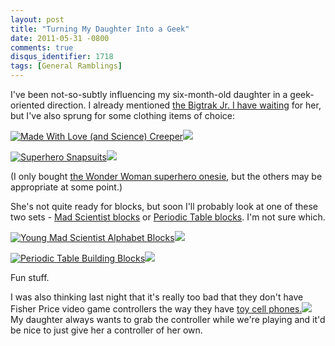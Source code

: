 ```yaml
---
layout: post
title: "Turning My Daughter Into a Geek"
date: 2011-05-31 -0800
comments: true
disqus_identifier: 1718
tags: [General Ramblings]
---
```

I've been not-so-subtly influencing my six-month-old daughter in a
geek-oriented direction. I already mentioned [the Bigtrak Jr. I have
waiting](/archive/2011/05/18/bigtrak-awesome-toy-for-subversive-programming-education.aspx)
for her, but I've also sprung for some clothing items of choice:

[![Made With Love (and Science)
Creeper](http://www.thinkgeek.com/images/products/frontsquare/e74b_love_science.jpg)](http://www.jdoqocy.com/click-4317610-10746449?url=http%3A%2F%2Fwww.thinkgeek.com%2Ftshirts-apparel%2Fkids%2Fe74b%2F%3Fref%3Dc&cjsku=0E74BTUR6M)![](http://www.ftjcfx.com/image-4317610-10746449)

[![Superhero
Snapsuits](http://www.thinkgeek.com/images/products/frontsquare/e6b6_superhero_snapsuit_main.jpg)](http://www.kqzyfj.com/click-4317610-10746449?url=http%3A%2F%2Fwww.thinkgeek.com%2Ftshirts-apparel%2Fkids%2Fe6b6%2F%3Fref%3Dc&cjsku=0E6B6BLK6M)![](http://www.lduhtrp.net/image-4317610-10746449)

(I only bought [the Wonder Woman superhero
onesie](http://www.anrdoezrs.net/click-4317610-10746449?url=http%3A%2F%2Fwww.thinkgeek.com%2Ftshirts-apparel%2Fkids%2Fe6b6%2F%3Fref%3Dc&cjsku=0E6B6BLK6M),
but the others may be appropriate at some point.)

She's not quite ready for blocks, but soon I'll probably look at one of
these two sets - [Mad Scientist
blocks](http://www.jdoqocy.com/click-4317610-10746449?url=http%3A%2F%2Fwww.thinkgeek.com%2Fgeek-kids%2F1-3-years%2Fb78f%2F%3Fref%3Dc&cjsku=KB78F)
or [Periodic Table
blocks](http://www.anrdoezrs.net/click-4317610-10746449?url=http%3A%2F%2Fwww.thinkgeek.com%2Fgeek-kids%2F1-3-years%2Fe5f7%2F%3Fref%3Dc&cjsku=KE5F7).
I'm not sure which.

[![Young Mad Scientist Alphabet
Blocks](http://www.thinkgeek.com/images/products/frontsquare/b78f_mad_scientist_blocks2.jpg)](http://www.jdoqocy.com/click-4317610-10746449?url=http%3A%2F%2Fwww.thinkgeek.com%2Fgeek-kids%2F1-3-years%2Fb78f%2F%3Fref%3Dc&cjsku=KB78F)![](http://www.ftjcfx.com/image-4317610-10746449)

[![Periodic Table Building
Blocks](http://www.thinkgeek.com/images/products/frontsquare/e5f7_periodic_table_building_blocks.jpg)](http://www.anrdoezrs.net/click-4317610-10746449?url=http%3A%2F%2Fwww.thinkgeek.com%2Fgeek-kids%2F1-3-years%2Fe5f7%2F%3Fref%3Dc&cjsku=KE5F7)![](http://www.lduhtrp.net/image-4317610-10746449)

Fun stuff.

I was also thinking last night that it's really too bad that they don't
have Fisher Price video game controllers the way they have [toy cell
phones.](http://www.jdoqocy.com/click-4317610-10746449?url=http%3A%2F%2Fwww.thinkgeek.com%2Fgeek-kids%2F1-3-years%2Fe422%2F%3Fref%3Dc&cjsku=KE422)![](http://www.lduhtrp.net/image-4317610-10746449)
My daughter always wants to grab the controller while we're playing and
it'd be nice to just give her a controller of her own.

